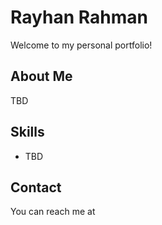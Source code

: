 # Rayhan Rahman
Welcome to my personal portfolio!

## About Me
TBD

## Skills
- TBD

## Contact
You can reach me at
